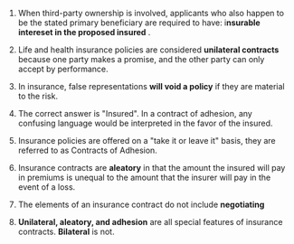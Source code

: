 1. When third-party ownership is involved, applicants who also happen to be the stated primary beneficiary are required to have: i**nsurable intereset in the proposed insured** .

2. Life and health insurance policies are considered **unilateral contracts** because one party makes a promise, and the other party can only accept by performance.
   
4. In insurance, false representations **will void a policy** if they are material to the risk.
5. The correct answer is  "Insured".  In a contract of adhesion, any confusing language would be interpreted in the favor of the insured.
6. Insurance policies are offered on a "take it or leave it" basis, they are referred to as Contracts of Adhesion.
7. Insurance contracts are **aleatory** in that the amount the insured will pay in premiums is unequal to the amount that the insurer will pay in the event of a loss.
8. The elements of an insurance contract do not include **negotiating**
9. **Unilateral, aleatory, and adhesion** are all special features of insurance contracts. **Bilateral** is not.
